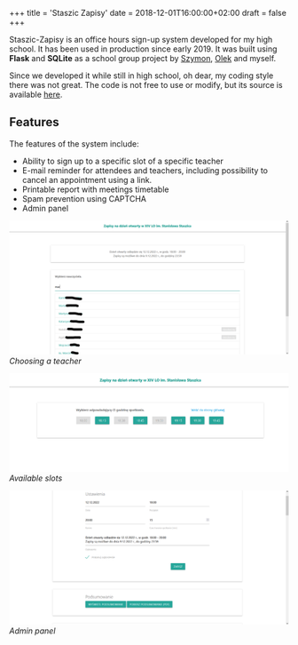 +++
title = 'Staszic Zapisy'
date = 2018-12-01T16:00:00+02:00
draft = false
+++

Staszic-Zapisy is an office hours sign-up system developed for my high school. It has been used in production since early 2019. It was built using **Flask** and **SQLite** as a school group project by [Szymon](https://github.com/szkarpinski), [Olek](https://olus2000.pl/) and myself.

Since we developed it while still in high school, oh dear, my coding style there was not great. The code is not free to use or modify, but its source is available [here](https://github.com/szkarpinski/staszic-zapisy). 

## Features

The features of the system include:
* Ability to sign up to a specific slot of a specific teacher
* E-mail reminder for attendees and teachers, including possibility to cancel an appointment using a link. 
* Printable report with meetings timetable
* Spam prevention using CAPTCHA
* Admin panel

![Choosing a teacher](teacher.png "A searchable teacher list")
_Choosing a teacher_

![Available slots](slots.png "A menu with available and busy meeting slots")
_Available slots_

![Admin panel](panel.png "Service settings")
_Admin panel_


